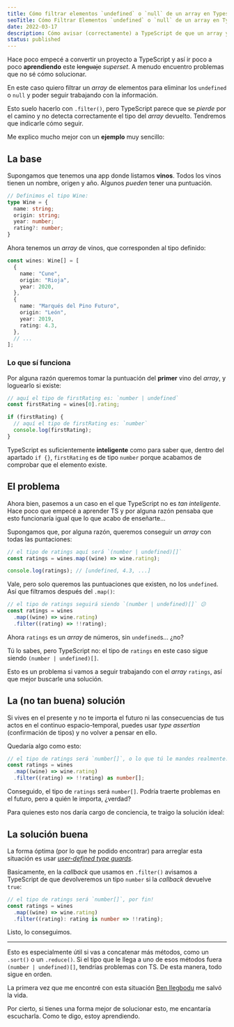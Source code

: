 ```yaml
---
title: Cómo filtrar elementos `undefined` o `null` de un array en Typescript
seoTitle: Cómo Filtrar Elementos `undefined` o `null` de un array en Typescript
date: 2022-03-17
description: Cómo avisar (correctamente) a TypeScript de que un array ya no contiene elementos `undefined` tras filtrar con .filter()
status: published
---
```


Hace poco empecé a convertir un proyecto a TypeScript y así ir poco a poco **aprendiendo** este ~~lenguaje~~ *superset*. A menudo encuentro problemas que no sé cómo solucionar.

En este caso quiero filtrar un *array* de elementos para eliminar los `undefined` o `null` y poder seguir trabajando con la información.

Esto suelo hacerlo con `.filter()`, pero TypeScript parece que se *pierde* por el camino y no detecta correctamente el tipo del *array* devuelto. Tendremos que indicarle cómo seguir.

Me explico mucho mejor con un **ejemplo** muy sencillo:

## La base

Supongamos que tenemos una app donde listamos **vinos**. Todos los vinos tienen un nombre, origen y año. Algunos *pueden* tener una puntuación.

```ts
// Definimos el tipo Wine:
type Wine = {
  name: string;
  origin: string;
  year: number;
  rating?: number;
}
```

Ahora tenemos un *array* de vinos, que corresponden al tipo definido:

```ts
const wines: Wine[] = [
  {
    name: "Cune",
    origin: "Rioja",
    year: 2020,
  },
  {
    name: "Marqués del Pino Futuro",
    origin: "León",
    year: 2019,
    rating: 4.3,
  },
  // ...
];
```

### Lo que sí funciona

Por alguna razón queremos tomar la puntuación del **primer** vino del *array*, y loguearlo si existe:

```ts
// aquí el tipo de firstRating es: `number | undefined`
const firstRating = wines[0].rating;

if (firstRating) {
  // aquí el tipo de firstRating es: `number`
  console.log(firstRating);
}
```

TypeScript es suficientemente **inteligente** como para saber que, dentro del apartado `if {}`, `firstRating` es de tipo `number` porque acabamos de comprobar que el elemento existe.

## El problema

Ahora bien, pasemos a un caso en el que TypeScript no es *tan inteligente*. Hace poco que empecé a aprender TS y por alguna razón pensaba que esto funcionaría igual que lo que acabo de enseñarte...

Supongamos que, por alguna razón, queremos conseguir un *array* con todas las puntaciones:

```ts
// el tipo de ratings aquí será `(number | undefined)[]`
const ratings = wines.map((wine) => wine.rating);

console.log(ratings); // [undefined, 4.3, ...]
```

Vale, pero solo queremos las puntuaciones que existen, no los `undefined`. Así que filtramos después del `.map()`:

```ts
// el tipo de ratings seguirá siendo `(number | undefined)[]` 😕
const ratings = wines
  .map((wine) => wine.rating)
  .filter((rating) => !!rating);
```

Ahora `ratings` es un *array* de números, sin `undefined`s... ¿no?

Tú lo sabes, pero TypeScript no: el tipo de `ratings` en este caso sigue siendo `(number | undefined)[]`.

Esto es un problema si vamos a seguir trabajando con el *array* `ratings`, así que mejor buscarle una solución.

## La (no tan buena) solución

Si vives en el presente y no te importa el futuro ni las consecuencias de tus actos en el <span class="emphasis">continuo espacio-temporal</span>, puedes usar *type assertion* (confirmación de tipos) y no volver a pensar en ello.

Quedaría algo como esto:

```ts
// el tipo de ratings será `number[]`, o lo que tú le mandes realmente... 😕
const ratings = wines
  .map((wine) => wine.rating)
  .filter((rating) => !!rating) as number[];
```

Conseguido, el tipo de `ratings` será `number[]`. Podría traerte problemas en el futuro, pero a quién le importa, ¿verdad?

Para quienes esto nos daría cargo de conciencia, te traigo la solución ideal:

## La solución buena

La forma óptima (por lo que he podido encontrar) para arreglar esta situación es usar [*user-defined type guards*](https://www.typescriptlang.org/docs/handbook/2/narrowing.html#using-type-predicates).

Basicamente, en la *callback* que usamos en `.filter()` avisamos a TypeScript de que devolveremos un tipo `number` si la *callback* devuelve `true`:

```ts
// el tipo de ratings será `number[]`, por fin!
const ratings = wines
  .map((wine) => wine.rating)
  .filter((rating): rating is number => !!rating);
```

Listo, lo conseguimos.

---

Esto es especialmente útil si vas a concatenar más métodos, como un `.sort()` o un `.reduce()`. Si el tipo que le llega a uno de esos métodos fuera `(number | undefined)[]`, tendrías problemas con TS. De esta manera, todo sigue en orden.

La primera vez que me encontré con esta situación [Ben Ilegbodu](https://www.benmvp.com/blog/filtering-undefined-elements-from-array-typescript/) me salvó la vida.

Por cierto, si tienes una forma mejor de solucionar esto, me encantaría escucharla. Como te digo, estoy aprendiendo.
